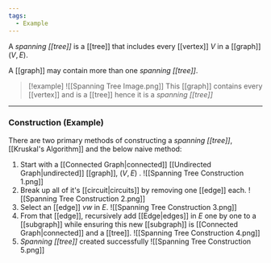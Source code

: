 ```yaml
---
tags:
  - Example
---
```

A _spanning [[tree]]_ is a [[tree]] that includes every [[vertex]] $V$ in a [[graph]] $(V, E)$.

A [[graph]] may contain more than one _spanning [[tree]]_.

> [!example]
> ![[Spanning Tree Image.png]]
> This [[graph]] contains every [[vertex]] and is a [[tree]] hence it is a _spanning [[tree]]_

---
### Construction (Example)
There are two primary methods of constructing a _spanning [[tree]]_, [[Kruskal's Algorithm]] and the below naive method:

1. Start with a [[Connected Graph|connected]] [[Undirected Graph|undirected]] [[graph]], $(V, E)$ .
![[Spanning Tree Construction 1.png]]
2. Break up all of it's [[circuit|circuits]] by removing one [[edge]] each.
![[Spanning Tree Construction 2.png]]
3. Select an [[edge]] $vw$ in $E$.
![[Spanning Tree Construction 3.png]]
4. From that [[edge]], recursively add [[Edge|edges]] in $E$ one by one to a [[subgraph]] while ensuring this new [[subgraph]] is [[Connected Graph|connected]] and a [[tree]].
![[Spanning Tree Construction 4.png]]
5. _Spanning [[tree]]_ created successfully
![[Spanning Tree Construction 5.png]]
